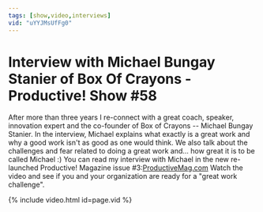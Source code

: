 ```yaml
---
tags: [show,video,interviews]
vid: "uYYJMsUfFg0"
---
```


# Interview with Michael Bungay Stanier of Box Of Crayons - Productive! Show #58


After more than three years I re-connect with a great coach, speaker, innovation expert and the co-founder of Box of Crayons -- Michael Bungay Stanier. In the interview, Michael explains what exactly is a great work and why a good work isn't as good as one would think. We also talk about the challenges and fear related to doing a great work and... how great it is to be called Michael :) You can read my interview with Michael in the new re-launched Productive! Magazine issue #3:[ProductiveMag.com](http://www.ProductiveMag.com) Watch the video and see if you and your organization are ready for a "great work challenge".

{% include video.html id=page.vid %}

